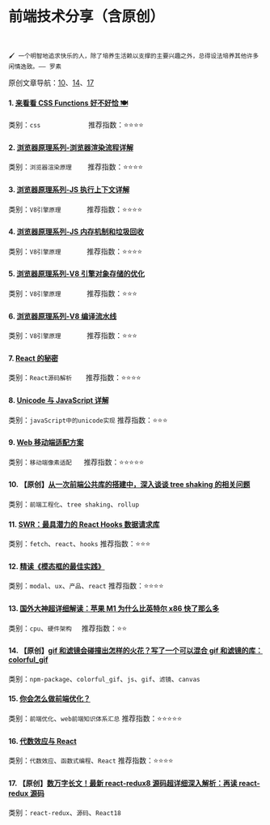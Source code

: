 # 前端技术分享（含原创）

<br />

`🖌 一个明智地追求快乐的人，除了培养生活赖以支撑的主要兴趣之外，总得设法培养其他许多闲情逸致。—— 罗素`

原创文章导航：[10](#10-【原创】从一次前端公共库的搭建中，深入谈谈-tree-shaking-的相关问题)、[14](14-【原创】gif-和滤镜会碰撞出怎样的火花？写了一个可以混合-gif-和滤镜的库：colorful_gif)、[17](17-【原创】数万字长文！最新-react-redux8-源码超详细深入解析：再读-react-redux-源码)
<br />

#### 1. [来看看 CSS Functions 好不好恰 🍽](https://www.github.com/HiWayne/share-technology/blob/main/docs/1.来看看_CSS_Functions_好不好恰_🍽.md)

类别：`css`&nbsp;&nbsp;&nbsp;&nbsp;&nbsp;&nbsp;&nbsp;&nbsp;&nbsp;&nbsp;&nbsp;&nbsp;&nbsp;&nbsp;&nbsp;&nbsp;&nbsp;&nbsp;&nbsp;&nbsp;&nbsp;&nbsp;&nbsp;&nbsp;推荐指数：⭐️⭐️⭐️⭐️
<br />

#### 2. [浏览器原理系列-浏览器渲染流程详解](https://www.github.com/HiWayne/share-technology/blob/main/docs/2.浏览器原理系列-浏览器渲染流程详解.md)

类别：`浏览器渲染原理`&nbsp;&nbsp;&nbsp;&nbsp;&nbsp;&nbsp;&nbsp;&nbsp;推荐指数：⭐️⭐️⭐️⭐️
<br />

#### 3. [浏览器原理系列-JS 执行上下文详解](https://www.github.com/HiWayne/share-technology/blob/main/docs/3.浏览器原理系列-JS_执行上下文详解.md)

类别：`V8引擎原理`&nbsp;&nbsp;&nbsp;&nbsp;&nbsp;&nbsp;&nbsp;&nbsp;&nbsp;&nbsp;&nbsp;&nbsp;&nbsp;推荐指数：⭐️⭐️⭐️⭐️
<br />

#### 4. [浏览器原理系列-JS 内存机制和垃圾回收](https://www.github.com/HiWayne/share-technology/blob/main/docs/4.浏览器原理系列-JS_内存机制和垃圾回收.md)

类别：`V8引擎原理`&nbsp;&nbsp;&nbsp;&nbsp;&nbsp;&nbsp;&nbsp;&nbsp;&nbsp;&nbsp;&nbsp;&nbsp;&nbsp;推荐指数：⭐️⭐️⭐️⭐️
<br />

#### 5. [浏览器原理系列-V8 引擎对象存储的优化](https://www.github.com/HiWayne/share-technology/blob/main/docs/5.浏览器原理系列-V8_引擎对象存储的优化.md)

类别：`V8引擎原理`&nbsp;&nbsp;&nbsp;&nbsp;&nbsp;&nbsp;&nbsp;&nbsp;&nbsp;&nbsp;&nbsp;&nbsp;&nbsp;推荐指数：⭐️⭐️⭐️
<br />

#### 6. [浏览器原理系列-V8 编译流水线](https://www.github.com/HiWayne/share-technology/blob/main/docs/6.浏览器原理系列-V8_编译流水线.md)

类别：`V8引擎原理`&nbsp;&nbsp;&nbsp;&nbsp;&nbsp;&nbsp;&nbsp;&nbsp;&nbsp;&nbsp;&nbsp;&nbsp;&nbsp;推荐指数：⭐️⭐️⭐️
<br />

#### 7. [React 的秘密](https://www.github.com/HiWayne/share-technology/blob/main/docs/7.React的秘密.md)

类别：`React源码解析`&nbsp;&nbsp;&nbsp;&nbsp;&nbsp;&nbsp;&nbsp;推荐指数：⭐️⭐️⭐️⭐️
<br />

#### 8. [Unicode 与 JavaScript 详解](https://www.github.com/HiWayne/share-technology/blob/main/docs/8.Unicode与JavaScript详解.md)

类别：`javaScript中的unicode实现`
推荐指数：⭐️⭐️⭐️
<br />

#### 9. [Web 移动端适配方案](https://www.github.com/HiWayne/share-technology/blob/main/docs/9.Web移动端适配方案.md)

类别：`移动端像素适配`&nbsp;&nbsp;&nbsp;&nbsp;&nbsp;&nbsp;推荐指数：⭐️⭐️⭐️⭐️⭐️
<br />

#### 10. 【原创】[从一次前端公共库的搭建中，深入谈谈 tree shaking 的相关问题](https://www.github.com/HiWayne/share-technology/blob/main/original/10.深入tree-shaking.md)

类别：`前端工程化`、`tree shaking`、`rollup`
<br />

#### 11. [SWR：最具潜力的 React Hooks 数据请求库](https://www.github.com/HiWayne/share-technology/blob/main/docs/11.SWR：最具潜力的React_Hooks数据请求库.md)

类别：`fetch`、`react`、`hooks`
推荐指数：⭐️⭐️⭐️
<br />

#### 12. [精读《模态框的最佳实践》](https://www.github.com/HiWayne/share-technology/blob/main/docs/12.精读《模态框的最佳实践》.md)

类别：`modal`、`ux`、`产品`、`react`
推荐指数：⭐️⭐️⭐️⭐️
<br />

#### 13. [国外大神超详细解读：苹果 M1 为什么比英特尔 x86 快了那么多](https://www.github.com/HiWayne/share-technology/blob/main/docs/13.国外大神超详细解读：苹果M1为什么比英特尔x86快了那么多.md)

类别：`cpu`、`硬件架构`&nbsp;&nbsp;&nbsp;&nbsp;&nbsp;推荐指数：⭐️⭐️
<br />

#### 14. 【原创】[gif 和滤镜会碰撞出怎样的火花？写了一个可以混合 gif 和滤镜的库：colorful_gif](https://www.github.com/HiWayne/share-technology/blob/main/original/14.混合gif和滤镜的库.md)

类别：`npm-package`、`colorful_gif`、`js`、`gif`、`滤镜`、`canvas`
<br />

#### 15. [你会怎么做前端优化？](https://www.github.com/HiWayne/share-technology/blob/main/docs/15.你会怎么做前端优化？.md)

类别：`前端优化`、`web前端知识体系汇总`
推荐指数：⭐️⭐️⭐️⭐️⭐️
<br />

#### 16. [代数效应与 React](https://www.github.com/HiWayne/share-technology/blob/main/docs/16.代数效应与React.md)

类别：`代数效应`、`函数式编程`、`React`
推荐指数：⭐️⭐️⭐️⭐️
<br />

#### 17. 【原创】[数万字长文！最新 react-redux8 源码超详细深入解析：再读 react-redux 源码](https://www.github.com/HiWayne/share-technology/blob/main/original/17.再读react-redux源码.md)

类别：`react-redux`、`源码`、`React18`
<br />
